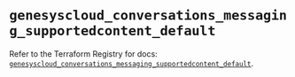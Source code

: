 # `genesyscloud_conversations_messaging_supportedcontent_default`

Refer to the Terraform Registry for docs: [`genesyscloud_conversations_messaging_supportedcontent_default`](https://registry.terraform.io/providers/mypurecloud/genesyscloud/1.70.0/docs/resources/conversations_messaging_supportedcontent_default).
